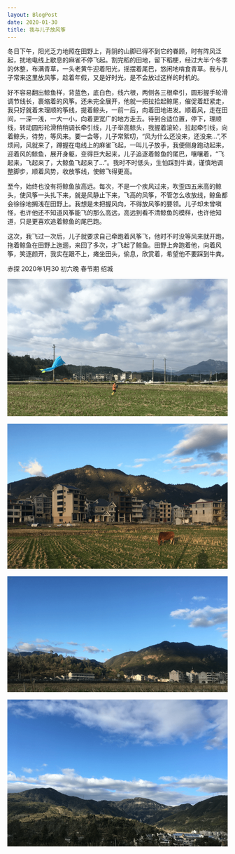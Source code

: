 ```yaml
---
layout: BlogPost
date: 2020-01-30
title: 我与儿子放风筝
---
```


冬日下午，阳光乏力地照在田野上，背阴的山脚已得不到它的眷顾，时有阵风泛起，扰地电线上歇息的麻雀不停飞起。割完稻的田地，留下稻梗，经过大半个冬季的休整，布满青草，一头老黄牛迎着阳光，摇摆着尾巴，悠闲地啃食青草。<!-- more -->我与儿子常来这里放风筝，趁着年假，又是好时光，是不会放过这样的时机的。

好不容易翻出鲸鱼样，背蓝色，底白色，线六根，两侧各三根牵引，圆形握手轮滑调节线长，裹缩着的风筝。还未完全展开，他就一把拉拾起鲸尾，催促着赶紧走，我只好就着未理顺的筝线，提着鲸头，一前一后，向着田地进发。顺着风，走在田间，一深一浅，一大一小，向着更宽广的地方走去。待到合适位置，停下，理顺线，转动圆形轮滑稍稍调长牵引线，儿子举高鲸头，我握着滚轮，拉起牵引线，向着鲸头，待势，等风来。要一会等，儿子常絮叨，“风为什么还没来，还没来...”,不烦间，风就来了，蹲握在电线上的麻雀飞起，一叫儿子放手，我便侧身跑动起来，迎着风的鲸鱼，展开身躯，变得巨大起来，儿子追逐着鲸鱼的尾巴，嚷嚷着，“飞起来，飞起来了，大鲸鱼飞起来了...”。我时不时低头，生怕踩到牛粪，谨慎地调整脚步，顺着风势，收放筝线，使鲸飞得更高。

至今，始终也没有将鲸鱼放高远。每次，不是一个疾风过来，吹歪四五米高的鲸头，使风筝一头扎下来，就是风静止下来，飞高的风筝，不管怎么收放线，鲸鱼都会徐徐地搁浅在田野上。我想是未把握风向，不得放风筝的要领。儿子却未曾嗔怪，也许他还不知道风筝能飞的那么高远，高远到看不清鲸鱼的模样，也许他知道，只是更喜欢追着鲸鱼的尾巴跑。

这次，我飞过一次后，儿子就要求自己牵跑着风筝飞，他时不时没等风来就开跑，拖着鲸鱼在田野上迤逦，来回了多次，才飞起了鲸鱼。田野上奔跑着他，向着风筝，笑逐颜开，我实在跟不上，瘫坐田头，偷息，欣赏着，希望他不要踩到牛粪。


赤探 2020年1月30 初六晚 春节期 绍城

![儿子放筝](./images/play_kite_with_son/fly_kite.png)

![黄牛啃食](./images/play_kite_with_son/cattle.png)

![冬日余晖1](./images/play_kite_with_son/sun_fall.png)

![冬日余晖2](./images/play_kite_with_son/high_see_country.png)